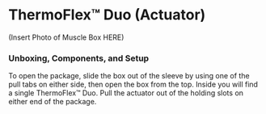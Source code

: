 # ThermoFlex™ Duo (Actuator)

(Insert Photo of Muscle Box HERE)

### Unboxing, Components, and Setup

To open the package, slide the box out of the sleeve by using one of the pull tabs on either side, then open the box from the top. Inside you will find a single ThermoFlex™ Duo. Pull the actuator out of the holding slots on either end of the package.
